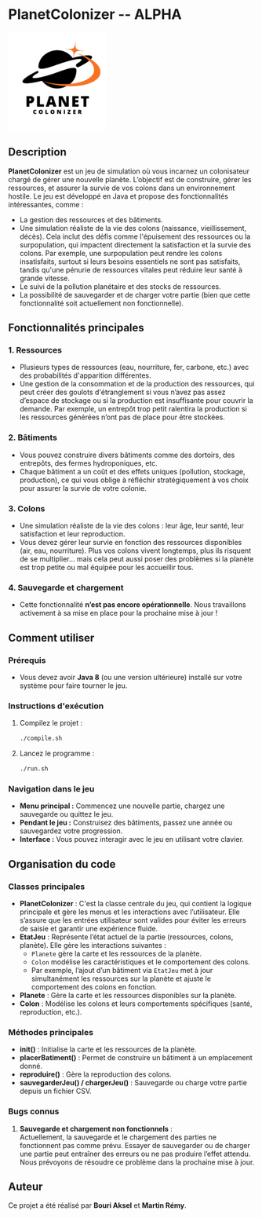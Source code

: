 # PlanetColonizer -- ALPHA

<img src="Planet.png" alt="PlanetColonizer" width="200" height="200">

## Description

**PlanetColonizer** est un jeu de simulation où vous incarnez un colonisateur chargé de gérer une nouvelle planète. L’objectif est de construire, gérer les ressources, et assurer la survie de vos colons dans un environnement hostile. Le jeu est développé en Java et propose des fonctionnalités intéressantes, comme :

-   La gestion des ressources et des bâtiments.
-   Une simulation réaliste de la vie des colons (naissance, vieillissement, décès). Cela inclut des défis comme l'épuisement des ressources ou la surpopulation, qui impactent directement la satisfaction et la survie des colons. Par exemple, une surpopulation peut rendre les colons insatisfaits, surtout si leurs besoins essentiels ne sont pas satisfaits, tandis qu'une pénurie de ressources vitales peut réduire leur santé à grande vitesse.
-   Le suivi de la pollution planétaire et des stocks de ressources.
-   La possibilité de sauvegarder et de charger votre partie (bien que cette fonctionnalité soit actuellement non fonctionnelle).

## Fonctionnalités principales

### 1. Ressources

-   Plusieurs types de ressources (eau, nourriture, fer, carbone, etc.) avec des probabilités d'apparition différentes.
-   Une gestion de la consommation et de la production des ressources, qui peut créer des goulots d'étranglement si vous n’avez pas assez d’espace de stockage ou si la production est insuffisante pour couvrir la demande. Par exemple, un entrepôt trop petit ralentira la production si les ressources générées n’ont pas de place pour être stockées.

### 2. Bâtiments

-   Vous pouvez construire divers bâtiments comme des dortoirs, des entrepôts, des fermes hydroponiques, etc.
-   Chaque bâtiment a un coût et des effets uniques (pollution, stockage, production), ce qui vous oblige à réfléchir stratégiquement à vos choix pour assurer la survie de votre colonie.

### 3. Colons

-   Une simulation réaliste de la vie des colons : leur âge, leur santé, leur satisfaction et leur reproduction.
-   Vous devez gérer leur survie en fonction des ressources disponibles (air, eau, nourriture). Plus vos colons vivent longtemps, plus ils risquent de se multiplier… mais cela peut aussi poser des problèmes si la planète est trop petite ou mal équipée pour les accueillir tous.

### 4. Sauvegarde et chargement

-   Cette fonctionnalité **n’est pas encore opérationnelle**. Nous travaillons activement à sa mise en place pour la prochaine mise à jour !

## Comment utiliser

### Prérequis

-   Vous devez avoir **Java 8** (ou une version ultérieure) installé sur votre système pour faire tourner le jeu.

### Instructions d'exécution

1. Compilez le projet :
    ```bash
    ./compile.sh
    ```
2. Lancez le programme :
    ```bash
    ./run.sh
    ```

### Navigation dans le jeu

-   **Menu principal :** Commencez une nouvelle partie, chargez une sauvegarde ou quittez le jeu.
-   **Pendant le jeu :** Construisez des bâtiments, passez une année ou sauvegardez votre progression.
-   **Interface :** Vous pouvez interagir avec le jeu en utilisant votre clavier.

## Organisation du code

### Classes principales

-   **PlanetColonizer** : C'est la classe centrale du jeu, qui contient la logique principale et gère les menus et les interactions avec l’utilisateur. Elle s’assure que les entrées utilisateur sont valides pour éviter les erreurs de saisie et garantir une expérience fluide.
-   **EtatJeu** : Représente l’état actuel de la partie (ressources, colons, planète). Elle gère les interactions suivantes :
    -   `Planete` gère la carte et les ressources de la planète.
    -   `Colon` modélise les caractéristiques et le comportement des colons.
    -   Par exemple, l’ajout d’un bâtiment via `EtatJeu` met à jour simultanément les ressources sur la planète et ajuste le comportement des colons en fonction.
-   **Planete** : Gère la carte et les ressources disponibles sur la planète.
-   **Colon** : Modélise les colons et leurs comportements spécifiques (santé, reproduction, etc.).

### Méthodes principales

-   **init()** : Initialise la carte et les ressources de la planète.
-   **placerBatiment()** : Permet de construire un bâtiment à un emplacement donné.
-   **reproduire()** : Gère la reproduction des colons.
-   **sauvegarderJeu() / chargerJeu()** : Sauvegarde ou charge votre partie depuis un fichier CSV.

### Bugs connus

1. **Sauvegarde et chargement non fonctionnels** :  
   Actuellement, la sauvegarde et le chargement des parties ne fonctionnent pas comme prévu. Essayer de sauvegarder ou de charger une partie peut entraîner des erreurs ou ne pas produire l’effet attendu. Nous prévoyons de résoudre ce problème dans la prochaine mise à jour.

## Auteur

Ce projet a été réalisé par **Bouri Aksel** et **Martin Rémy**.
